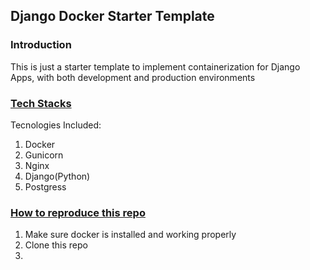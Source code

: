 ## Django Docker Starter Template
### <h3>Introduction</h3>
This is just a starter template to implement containerization for Django Apps, with both development and production environments

### <u>Tech Stacks</u>
Tecnologies Included:
1. Docker
2. Gunicorn
3. Nginx
4. Django(Python)
5. Postgress

### <u>How to reproduce this repo</u>
1. Make sure docker is installed and working properly
2. Clone this repo
3. 
